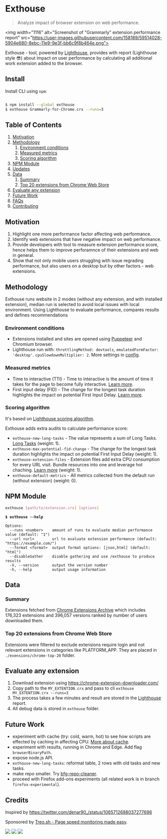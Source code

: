 # Exthouse

> Analyze impact of browser extension on web performance.

<img width="1116" alt="Screenshot of "Grammarly" extension performance report" src="https://user-images.githubusercontent.com/158189/59514028-5904e680-8ebc-11e9-9e3f-bb6c9f8b464e.png">

Exthouse - tool, powered by [Lighthouse](https://github.com/GoogleChrome/lighthouse), provides with report (Lighthouse style 😎) about impact on user performance by calculating all additional work extension added to the browser.

## Install

Install CLI using `npm`:

```bash

$ npm install --global exthouse
$ exthouse Grammarly-for-Chrome.crx --runs=3
```

## Table of Contents

1.  [Motivation](#goals)
1.  [Methodology](#methodology)
    1.  [Environment conditions](#environment-conditions)
    1.  [Measured metrics](#measured-metrics)
    1.  [Scoring algorithm](#scoring-algorithm)
1.  [NPM Module](#npm-module)
1.  [Updates](#updates)
1.  [Data](#data)
    1.  [Summary](#summary)
    1.  [Top 20 extensions from Chrome Web Store](#top-20-extensions-from-chrome-web-store)
1.  [Evaluate any extension](#evaluate-any-extension)
1.  [Future Work](#future-work)
1.  [FAQs](#faqs)
1.  [Contributing](#contributing)

## Motivation

1. Highlight one more performance factor affecting web performance.
2. Identify web extensions that have negative impact on web performance.
3. Provide developers with tool to measure extension performance score, hence helps them to improve perforamnce of their extensions and web in general.
4. Show that not only mobile users struggling with issue regrading performance, but also users on a desktop but by other factors - web extensions.

## Methodology

Exthouse runs website in 2 modes (without any extension, and with installed extension), median run is selected to avoid local issues with local environment. 
Using Lighthouse to evaluate performance, compares results and defines recommendations

### Environment conditions

- Extensions installed and sites are opened using [Puppeteer](https://github.com/GoogleChrome/puppeteer) and Chromium browser.
- Lighthouse run with: `throttlingMethod: devtools`, `emulatedFormFactor: 'desktop'`. `cpuSlowdownMultiplier: 2`. More settings in [config](/src/utils/measure-chromium.js#L7). 

### Measured metrics

- Time to interactive (TTI) - Time to interactive is the amount of time it takes for the page to become fully interactive. [Learn more](https://developers.google.com/web/tools/lighthouse/audits/time-to-interactive).
- First input delay (FID) - The change for the longest task duration highlights the impact on potential First Input Delay. [Learn more](https://developers.google.com/web/updates/2018/05/first-input-delay).

### Scoring algorithm

It's based on [Lighthouse scoring algorithm](https://github.com/GoogleChrome/lighthouse/blob/master/docs/scoring.md#how-are-the-scores-weighted).

Exthouse adds extra audits to calculate performance score:

- `exthouse-new-long-tasks` - The value represents a sum of Long Tasks. [Long Tasks](https://developer.mozilla.org/en-US/docs/Web/API/Long_Tasks_API) (weight: 1).
- `exthouse-max-potential-fid-change` - The change for the longest task duration highlights the impact on potential First Input Delay (weight: 1).
- `exthouse-extension-files` - Extension files add extra CPU consumption for every URL visit. Bundle resources into one and leverage hot chaching. [Learn more](https://v8.dev/blog/code-caching-for-devs) (weight: 1).
- `exthouse-default-metrics` - All metrics collected from the default run (without extension) (weight: 0).

## NPM Module

```bash
exthouse [path/to/extension.crx] [options]
```

**`$ exthouse --help`**

```
Options:
  --runs <number>    amount of runs to evaluate median performance value (default: "1")
  --url <url>        url to evaluate extension performance (default: "https://example.com/")
  --format <format>  output format options: [json,html] (default: "html")
  --disableGather    disable gathering and use /exthouse to produce results
  -V, --version      output the version number
  -h, --help         output usage information
```

## Data 

### Summary

Extensions fetched from [Chrome Extensions Archive](https://crx.dam.io/) which includes 176,323 extensions and 396,057 versions ranked by number of users downloaded them.

### Top 20 extensions from Chrome Web Store

Extensions were filtered to exclude extensions require login and not relevant extensions in categories like PLATFORM_APP.
They are placed in `./exensions/chrome-top-20` folder.

## Evaluate any extension

1. Download extension using https://chrome-extension-downloader.com/
2. Copy path to the `MY_EXTENTION.crx` and pass to cli `exthouse MY_EXTENTION.crx --runs=3`
3. The process takes a few minutes and result are stored in the [Lighthouse](https://github.com/GoogleChrome/lighthouse) report.
4. All debug data is stored in `exthouse` folder.

## Future Work

- experiment with cache (try: cold, warm, hot) to see how scripts are effected by caching in affecting CPU. [More about cache](https://v8.dev/blog/code-caching-for-devs).
- experiment with results, running in Chrome and Edge. Add flag `browserBinaryPath`.
- expose node.js API.
- `exthouse-new-long-tasks`: reformat table, 2 rows with old tasks and new tasks.
- make repo smaller. Try [bfg-repo-cleaner](https://github.com/rtyley/bfg-repo-cleaner).
- proceed with Firefox add-ons experiments (all related work is in branch `firefox-experimental`).

## Credits

Inspired by https://twitter.com/denar90_/status/1065712688037277696

Sponsored by [Treo.sh - Page speed monitoring made easy](https://treo.sh).

[![](https://travis-ci.org/treosh/exthouse.png)](https://travis-ci.org/treosh/exthouse)
[![](https://img.shields.io/npm/v/exthouse.svg)](https://npmjs.org/package/exthouse)
[![](https://img.shields.io/badge/license-MIT-blue.svg)](./LICENSE)
